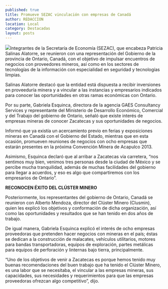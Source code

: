 ```yaml
---
published: true
title: Promueve SEZAC vinculación con empresas de Canadá
author: REDACCION
location: Local
category: Destacadas
layout: posts
---
```


![](http://i.imgur.com/Xw5THtkm.jpg)Integrantes de la Secretaría de Economía (SEZAC), que encabeza Patricia Salinas Alatorre, se reunieron con una representación del Gobierno de la provincia de Ontario, Canadá, con el objetivo de impulsar encuentros de negocios con proveedores mineros, así como en los sectores de tecnologías de la información con especialidad en seguridad y tecnologías limpias.

Salinas Alatorre destacó que la entidad está dispuesta a recibir inversiones en proveeduría minera y a vincular a las instancias y empresarios indicados para conocer las oportunidades en otras ramas económicas con Ontario.

Por su parte, Gabriela Esquinca, directora de la agencia GAES Consultancy Services y representante del Ministerio de Desarrollo Económico, Comercial y del Trabajo del gobierno de Ontario, señaló que existe interés de empresas mineras de conocer Zacatecas y sus oportunidades de negocios.

Informó que ya existía un acercamiento previo en ferias y exposiciones mineras en Canadá con el Gobierno del Estado, mientras que en esta ocasión, promueven reuniones de negocios con ocho empresas que estarán presentes en la próxima Convención Minera de Acapulco 2013.

Asimismo, Esquinca declaró que al arribar a Zacatecas vía carretera, “nos sentimos muy bien, venimos tres personas desde la ciudad de México y se percibe mucha tranquilidad, además de muchas facilidades del gobierno para llegar a acuerdos, y eso es algo que compartiremos con los empresarios de Ontario”.

**RECONOCEN ÉXITO DEL CLÚSTER MINERO**

Posteriormente, los representantes del gobierno de Ontario, Canadá se reunieron con Alberto Mendoza, director del Clúster Minero (Clusmin), quien les explicó los objetivos y conformación de dicha organización, así como las oportunidades y resultados que se han tenido en dos años de trabajo.

De igual manera, Gabriela Esquinca explicó el interés de ocho empresas proveedoras que pretenden hacer negocios con mineras en el país; éstas se dedican a la construcción de malacates, vehículos utilitarios, motores para bandas transportadoras, equipos de exploración, partes metálicas para equipos de perforación y linternas bajo tierra, principalmente.

“Uno de los objetivos de venir a Zacatecas es porque hemos tenido muy buenas recomendaciones del buen trabajo que ha tenido el Clúster Minero, es una labor que se necesitaba, el vincular a las empresas mineras, sus capacidades, sus necesidades y requerimientos para que las empresas proveedoras ofrezcan algo competitivo”, dijo.
